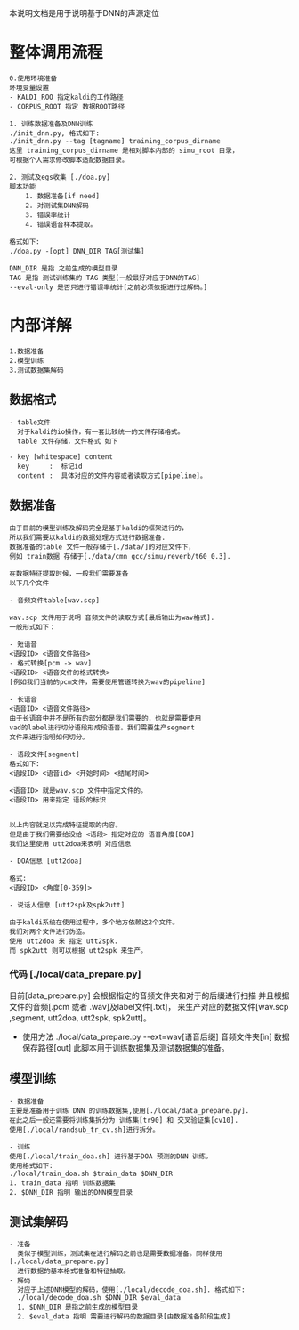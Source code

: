 <!-- Read me for DNN based Direction Of Arrival (DOA) -->

本说明文档是用于说明基于DNN的声源定位

# 整体调用流程
    0.使用环境准备
    环境变量设置
    - KALDI_ROO 指定kaldi的工作路径
    - CORPUS_ROOT 指定 数据ROOT路径
    
    1. 训练数据准备及DNN训练
    ./init_dnn.py, 格式如下:
    ./init_dnn.py --tag [tagname] training_corpus_dirname
    这里 training_corpus_dirname 是相对脚本内部的 simu_root 目录，
    可根据个人需求修改脚本适配数据目录。

    2. 测试及egs收集 [./doa.py]
    脚本功能
        1. 数据准备[if need]
        2. 对测试集DNN解码
        3. 错误率统计
        4. 错误语音样本提取。
    
    格式如下:
    ./doa.py -[opt] DNN_DIR TAG[测试集]

    DNN_DIR 是指 之前生成的模型目录
    TAG 是指 测试训练集的 TAG 类型[一般最好对应于DNN的TAG]
    --eval-only 是否只进行错误率统计[之前必须依据进行过解码。]

# 内部详解
    1.数据准备
    2.模型训练
    3.测试数据集解码

## 数据格式
    - table文件
      对于kaldi的io操作，有一套比较统一的文件存储格式。
      table 文件存储，文件格式 如下
  
    - key [whitespace] content
      key     :  标记id
      content :  具体对应的文件内容或者读取方式[pipeline]。


## 数据准备
    由于目前的模型训练及解码完全是基于kaldi的框架进行的，
    所以我们需要以kaldi的数据处理方式进行数据准备.
    数据准备的table 文件一般存储于[./data/]的对应文件下，
    例如 train数据 存储于[./data/cmn_gcc/simu/reverb/t60_0.3].

    在数据特征提取时候，一般我们需要准备
    以下几个文件

    - 音频文件table[wav.scp]

    wav.scp 文件用于说明 音频文件的读取方式[最后输出为wav格式].
    一般形式如下：

    - 短语音
    <语段ID> <语音文件路径>
    - 格式转换[pcm -> wav]
    <语段ID> <语音文件的格式转换>
    [例如我们当前的pcm文件，需要使用管道转换为wav的pipeline]

    - 长语音
    <语音ID> <语音文件路径>
    由于长语音中并不是所有的部分都是我们需要的，也就是需要使用
    vad的label进行切分语段形成段语音。我们需要生产segment
    文件来进行指明如何切分。
    
    - 语段文件[segment]
    格式如下:
    <语段ID> <语音id> <开始时间> <结尾时间>

    <语音ID> 就是wav.scp 文件中指定文件的。
    <语段ID> 用来指定 语段的标识
    

    以上内容就足以完成特征提取的内容。
    但是由于我们需要给没给 <语段> 指定对应的 语音角度[DOA]
    我们这里使用 utt2doa来表明 对应信息

    - DOA信息 [utt2doa]

    格式:
    <语段ID> <角度[0-359]>

    - 说话人信息 [utt2spk及spk2utt]

    由于kaldi系统在使用过程中，多个地方依赖这2个文件。
    我们对两个文件进行伪造。
    使用 utt2doa 来 指定 utt2spk.
    而 spk2utt 则可以根据 utt2spk 来生产。
  
  ### 代码 [./local/data_prepare.py]
  目前[data_prepare.py] 会根据指定的音频文件夹和对于的后缀进行扫描
  并且根据文件的音频[.pcm 或者 .wav]及label文件[.txt]，
  来生产对应的数据文件[wav.scp ,segment, utt2doa, utt2spk, spk2utt]。
  - 使用方法
    ./local/data_prepare.py --ext=wav[语音后缀] 音频文件夹[in] 数据保存路径[out]
  此脚本用于训练数据集及测试数据集的准备。
    
## 模型训练
    - 数据准备
    主要是准备用于训练 DNN 的训练数据集,使用[./local/data_prepare.py].
    在此之后一般还需要将训练集拆分为 训练集[tr90] 和 交叉验证集[cv10].
    使用[./local/randsub_tr_cv.sh]进行拆分。
    
    - 训练
    使用[./local/train_doa.sh] 进行基于DOA 预测的DNN 训练。 
    使用格式如下:
    ./local/train_doa.sh $train_data $DNN_DIR
    1. train_data 指明 训练数据集
    2. $DNN_DIR 指明 输出的DNN模型目录

    

## 测试集解码
    - 准备
      类似于模型训练，测试集在进行解码之前也是需要数据准备。同样使用[./local/data_prepare.py]
      进行数据的基本格式准备和特征抽取。
    - 解码
      对应于上述DNN模型的解码，使用[./local/decode_doa.sh]. 格式如下:
      ./local/decode_doa.sh $DNN_DIR $eval_data
      1. $DNN_DIR 是指之前生成的模型目录
      2. $eval_data 指明 需要进行解码的数据目录[由数据准备阶段生成]
      

